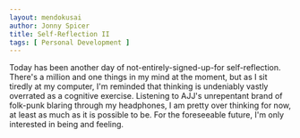 ```yaml
---
layout: mendokusai
author: Jonny Spicer
title: Self-Reflection II
tags: [ Personal Development ]
---
```

Today has been another day of not-entirely-signed-up-for self-reflection. There's a million and one things in my mind at the moment,
but as I sit tiredly at my computer, I'm reminded that thinking is undeniably vastly overrated as a cognitive exercise. Listening to AJJ's
unrepentant brand of folk-punk blaring through my headphones, I am pretty over thinking for now, at least as much as it is possible to be.
For the foreseeable future, I'm only interested in being and feeling.
